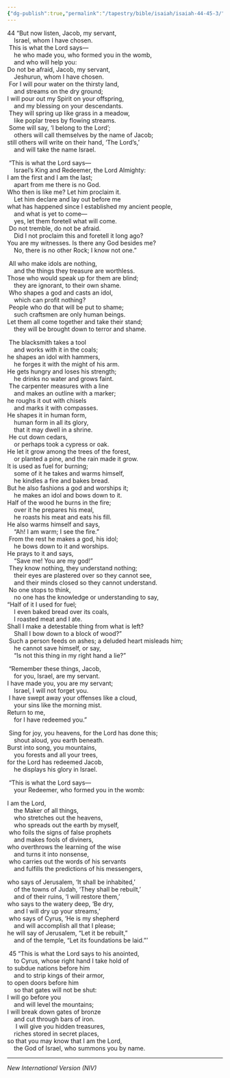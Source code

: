```yaml
---
{"dg-publish":true,"permalink":"/tapestry/bible/isaiah/isaiah-44-45-3/","title":"Isaiah 44–45:3","tags":["bible-verse","bible-verse"],"dgHomeLink":true,"dgShowLocalGraph":true,"dgEnableSearch":true}
---
```



44 “But now listen, Jacob, my servant,  
    Israel, whom I have chosen.  
 This is what the Lord says—  
    he who made you, who formed you in the womb,  
    and who will help you:  
Do not be afraid, Jacob, my servant,  
    Jeshurun, whom I have chosen.  
 For I will pour water on the thirsty land,  
    and streams on the dry ground;  
I will pour out my Spirit on your offspring,  
    and my blessing on your descendants.  
 They will spring up like grass in a meadow,  
    like poplar trees by flowing streams.  
 Some will say, ‘I belong to the Lord’;  
    others will call themselves by the name of Jacob;  
still others will write on their hand, ‘The Lord’s,’  
    and will take the name Israel.

 “This is what the Lord says—  
    Israel’s King and Redeemer, the Lord Almighty:  
I am the first and I am the last;  
    apart from me there is no God.  
Who then is like me? Let him proclaim it.  
    Let him declare and lay out before me  
what has happened since I established my ancient people,  
    and what is yet to come—  
    yes, let them foretell what will come.  
 Do not tremble, do not be afraid.  
    Did I not proclaim this and foretell it long ago?  
You are my witnesses. Is there any God besides me?  
    No, there is no other Rock; I know not one.”

 All who make idols are nothing,  
    and the things they treasure are worthless.  
Those who would speak up for them are blind;  
    they are ignorant, to their own shame.  
 Who shapes a god and casts an idol,  
    which can profit nothing?  
 People who do that will be put to shame;  
    such craftsmen are only human beings.  
Let them all come together and take their stand;  
    they will be brought down to terror and shame.

 The blacksmith takes a tool  
    and works with it in the coals;  
he shapes an idol with hammers,  
    he forges it with the might of his arm.  
He gets hungry and loses his strength;  
    he drinks no water and grows faint.  
 The carpenter measures with a line  
    and makes an outline with a marker;  
he roughs it out with chisels  
    and marks it with compasses.  
He shapes it in human form,  
    human form in all its glory,  
    that it may dwell in a shrine.  
 He cut down cedars,  
    or perhaps took a cypress or oak.  
He let it grow among the trees of the forest,  
    or planted a pine, and the rain made it grow.  
It is used as fuel for burning;  
    some of it he takes and warms himself,  
    he kindles a fire and bakes bread.  
But he also fashions a god and worships it;  
    he makes an idol and bows down to it.  
Half of the wood he burns in the fire;  
    over it he prepares his meal,  
    he roasts his meat and eats his fill.  
He also warms himself and says,  
    “Ah! I am warm; I see the fire.”  
 From the rest he makes a god, his idol;  
    he bows down to it and worships.  
He prays to it and says,  
    “Save me! You are my god!”  
 They know nothing, they understand nothing;  
    their eyes are plastered over so they cannot see,  
    and their minds closed so they cannot understand.  
 No one stops to think,  
    no one has the knowledge or understanding to say,  
“Half of it I used for fuel;  
    I even baked bread over its coals,  
    I roasted meat and I ate.  
Shall I make a detestable thing from what is left?  
    Shall I bow down to a block of wood?”  
 Such a person feeds on ashes; a deluded heart misleads him;  
    he cannot save himself, or say,  
    “Is not this thing in my right hand a lie?”

 “Remember these things, Jacob,  
    for you, Israel, are my servant.  
I have made you, you are my servant;  
    Israel, I will not forget you.  
 I have swept away your offenses like a cloud,  
    your sins like the morning mist.  
Return to me,  
    for I have redeemed you.”

 Sing for joy, you heavens, for the Lord has done this;  
    shout aloud, you earth beneath.  
Burst into song, you mountains,  
    you forests and all your trees,  
for the Lord has redeemed Jacob,  
    he displays his glory in Israel.


 “This is what the Lord says—  
    your Redeemer, who formed you in the womb:

I am the Lord,  
    the Maker of all things,  
    who stretches out the heavens,  
    who spreads out the earth by myself,  
 who foils the signs of false prophets  
    and makes fools of diviners,  
who overthrows the learning of the wise  
    and turns it into nonsense,  
 who carries out the words of his servants  
    and fulfills the predictions of his messengers,

who says of Jerusalem, ‘It shall be inhabited,’  
    of the towns of Judah, ‘They shall be rebuilt,’  
    and of their ruins, ‘I will restore them,’  
who says to the watery deep, ‘Be dry,  
    and I will dry up your streams,’  
 who says of Cyrus, ‘He is my shepherd  
    and will accomplish all that I please;  
he will say of Jerusalem, “Let it be rebuilt,”  
    and of the temple, “Let its foundations be laid.”’

 45 “This is what the Lord says to his anointed,  
    to Cyrus, whose right hand I take hold of  
to subdue nations before him  
    and to strip kings of their armor,  
to open doors before him  
    so that gates will not be shut:  
I will go before you  
    and will level the mountains;  
I will break down gates of bronze  
    and cut through bars of iron.  
     I will give you hidden treasures,  
    riches stored in secret places,  
so that you may know that I am the Lord,  
    the God of Israel, who summons you by name.

---
*New International Version (NIV)*